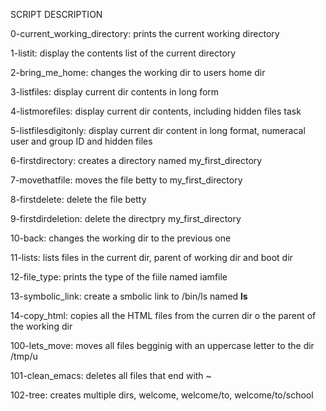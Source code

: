SCRIPT DESCRIPTION

0-current_working_directory: prints the current working directory

1-listit: display the contents list of the current directory

2-bring_me_home: changes the working dir to users home dir

3-listfiles: display current dir contents in long form

4-listmorefiles: display current dir contents, including hidden files task

5-listfilesdigitonly: display current dir content in long format, numeracal user and group ID and hidden files

6-firstdirectory: creates a directory named my_first_directory

7-movethatfile: moves the file betty to my_first_directory

8-firstdelete: delete the file betty

9-firstdirdeletion: delete the directpry my_first_directory

10-back: changes the working dir to the previous one

11-lists: lists files in the current dir, parent of working dir and boot dir

12-file_type: prints the type of the fiile named iamfile

13-symbolic_link: create a smbolic link to /bin/ls named __ls__

14-copy_html: copies all the HTML files from the curren dir o the parent of the working dir


100-lets_move: moves all files begginig with an uppercase letter to the dir /tmp/u


101-clean_emacs: deletes all files that end with ~

102-tree: creates multiple dirs, welcome, welcome/to, welcome/to/school

